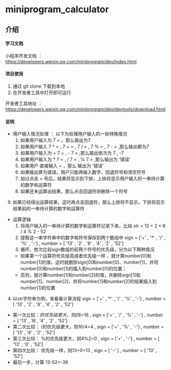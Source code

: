 # miniprogram_calculator

## 介绍

####  学习文档

小程序开发文档 ： https://developers.weixin.qq.com/miniprogram/dev/index.html

####  项目使用

1. 通过 git clone 下载到本地
2. 在开发者工具中打开即可运行

开发者工具地址 ：https://developers.weixin.qq.com/miniprogram/dev/devtools/download.html

####  说明

* 用户输入情况处理 ：
以下为处理用户输入的一些特殊情况
  1. 如果用户输入为 7 = ，那么输出为7
  2. 如果用户输入 7 * = , 7 + = , 7 / = , 7 % = , 7 - = ,那么输出都为7
  3. 如果用户输入为 + 7 = , - 7 =  ,那么输出依次为 7 , -7
  4. 如果用户输入为 * 7 = , / 7 = , % 7 = ,那么输出为 ‘错误’
  5. 如果用户 直接输入 = ，那么 输出为 ‘错误’
  6. 如果输出屏为错误，用户只能再输入数字、回退符号和清空符号
  7. 如过点击 = 号后，结果将显示到下排，上排将显示用户输入的一串待计算的数字和运算符
  8. 如果还未运算出结果，那么点击回退符将删除一个符号
9. 如果已经得出运算结果，这时再点击回退符，那么上排将不显示，下排将显示结果前的一串待计算的数字和运算符

* 运算逻辑
  1. 将用户输入的一串待计算的数字和运算符记录下来，比如 str = 13 + 2 * 8 / 4 % 2 - 52
  2. 提取这一串字符串中的数字和符号保存到两个数组中 sign = ['+' , '*' , '/' , '%' , '-'] , number = [ '13' , '2' , '8' , '4' , '2' , '52']
  3. 循坏。依次比较sign数组的前两个符号的优先级，分为以下两种情况
    * 如果第一个运算符优先级高或者优先级一样 ，就计算number[0]和number[1]的值，这时就删除sign[0]和number[0]、number[1]，并将number[0]和number[1]的插入到number[0]的位置；
    * 否则，就计算number[1]和number[2]的值，并删除sign[1]和number[1]、number[2]，并将number[1]和number[2]的结果插入到number[1]的位置
4. 以str字符串为例，来看看计算流程 
  sign = ['+' , '*' , '/' , '%' , '-']  ,  number = [ '13' , '2' , '8' , '4' , '2' , '52']
  * 第一次比较：*的优先级更大，则2*8=16 , sign = ['+' , '/' , '%' , '-'] ,  number = [ '13' , 16 , '4' , '2' , '52']
  * 第二次比较： /的优先级更大，则16/4=4 , sign = ['+'  , '%' , '-']  ,  number = [ '13' , '4' , '2' , '52']
  * 第三次比较： %的优先级更大，则4%2=0 , sign = ['+'  , '-'] , number = [ '13' , '0' , '52']
  * 第四次比较： 优先级一样，则13+0=13 , sign = [ '-' ] , number = [ '13' , '52']
  * 最后一步，计算 13-52=-39
